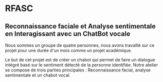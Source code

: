 # RFASC
## Reconnaissance faciale et Analyse sentimentale en Interagissant avec un ChatBot vocale


Nous sommes un groupe de quatre personnes, nous avons travaillé sur ce projet pour une durée d'un mois comme un projet académique.

Le but de cet projet est de créer un chabot qui permet de faire un dialogue intégré basé sur le sentiment détecté de la personne identifiée.
Notre atelier se compose de trois parties principales : Reconnaissance facial, analyse sentimentale et un chabot vocal.
